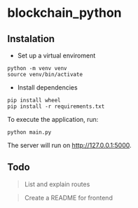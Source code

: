 # blockchain_python

## Instalation
- Set up a virtual enviroment

```
python -m venv venv
source venv/bin/activate
```

- Install dependencies

```
pip install wheel
pip install -r requirements.txt
```

To execute the application, run:

```
python main.py
```

The server will run on http://127.0.0.1:5000.

## Todo 
>List and explain routes

>Create a README for frontend